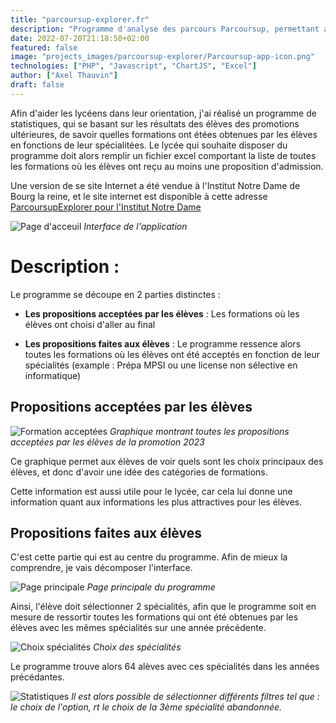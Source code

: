 ```yaml
---
title: "parcoursup-explorer.fr"
description: "Programme d'analyse des parcours Parcoursup, permettant aux lycéens de visualiser les formations obtenues selon leurs spécialités, et d'explorer les statistiques d'admission. Utilisation d'Excel, PHP, Javascript et ChartJS pour optimiser la présentation des données."
date: 2022-07-20T21:18:50+02:00
featured: false
image: "projects_images/parcoursup-explorer/Parcoursup-app-icon.png"
technologies: ["PHP", "Javascript", "ChartJS", "Excel"]
author: ["Axel Thauvin"]
draft: false
---
```


Afin d'aider les lycéens dans leur orientation, j'ai réalisé un programme de statistiques, qui se basant sur les résultats des élèves des promotions ultérieures, de savoir quelles formations ont étées obtenues par les élèves en fonctions de leur spécialitées.
Le lycée qui souhaite disposer du programme doit alors remplir un fichier excel comportant la liste de toutes les formations où les élèves ont reçu au moins une proposition d'admission.

Une version de se site Internet a été vendue à l'Institut Notre Dame de Bourg la reine, et le site internet est disponible à cette adresse [ParcoursupExplorer pour l'Institut Notre Dame](https://programme-ind-sup.alwaysdata.net/)

![Page d'acceuil](projects_images/parcoursup-explorer/parcoursup-app%20main%20page.png)
_Interface de l'application_

# Description :

Le programme se découpe en 2 parties distinctes :

- **Les propositions acceptées par les élèves** : Les formations où les élèves ont choisi d'aller au final

- **Les propositions faites aux élèves** : Le programme ressence alors toutes les formations où les élèves ont été acceptés en fonction de leur spécialités (example : Prépa MPSI ou une license non sélective en informatique)

## Propositions acceptées par les élèves

![Formation acceptées](projects_images/parcoursup-explorer/parcoursup-app%20accepted.png)
_Graphique montrant toutes les propositions acceptées par les élèves de la promotion 2023_

Ce graphique permet aux élèves de voir quels sont les choix principaux des élèves, et donc d'avoir une idée des catégories de formations.

Cette information est aussi utile pour le lycée, car cela lui donne une information quant aux informations les plus attractives pour les élèves.

## Propositions faites aux élèves

C'est cette partie qui est au centre du programme. Afin de mieux la comprendre, je vais décomposer l'interface.

![Page principale](projects_images/parcoursup-explorer/parcoursup-app%20propositions%20main.png)
_Page principale du programme_

Ainsi, l'élève doit sélectionner 2 spécialités, afin que le programme soit en mesure de ressortir toutes les formations qui ont été obtenues par les élèves avec les mêmes spécialités sur une année précédente.

![Choix spécialités](projects_images/parcoursup-explorer/parcoursup-app%20spes.png)
_Choix des spécialités_

Le programme trouve alors 64 alèves avec ces spécialités dans les années précédantes.

![Statistiques](projects_images/parcoursup-explorer/parcoursup-app%20all%20forma.png)
_Il est alors possible de sélectionner différents filtres tel que : le choix de l'option, rt le choix de la 3ème spécialité abandonnée._
